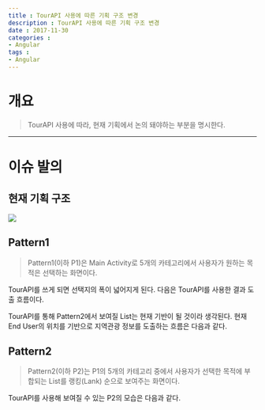 ```yaml
---
title : TourAPI 사용에 따른 기획 구조 변경
description : TourAPI 사용에 따른 기획 구조 변경
date : 2017-11-30
categories :
- Angular
tags :
- Angular
---
```


# 개요
> TourAPI 사용에 따라, 현재 기획에서 논의 돼야하는 부분을 명시한다.
---

# 이슈 발의

## 현재 기획 구조
![](AU_UC_구조)

## Pattern1
>  Pattern1(이하 P1)은 Main Activity로 5개의 카테고리에서 사용자가 원하는 목적은 선택하는 화면이다.

TourAPI를 쓰게 되면 선택지의 폭이 넓어지게 된다.
다음은 TourAPI를 사용한 결과 도출 흐름이다.
![]()

TourAPI를 통해 Pattern2에서 보여질 List는 현재 기반이 될 것이라 생각된다. 현재 End User의 위치를 기반으로 지역관광 정보를 도출하는 흐름은 다음과 같다.
![]()

## Pattern2
> Pattern2(이하 P2)는 P1의 5개의 카테고리 중에서 사용자가 선택한 목적에 부합되는 List를 랭킹(Lank) 순으로 보여주는 화면이다.

 TourAPI를 사용해 보여질 수 있는 P2의 모습은 다음과 같다.
 ![]()
